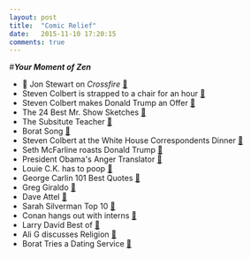 ```yaml
---
layout: post
title:  "Comic Relief"
date:   2015-11-10 17:20:15
comments: true
---
```


#**_Your Moment of Zen_**

- :raised_hands: Jon Stewart on _Crossfire_ [:movie_camera:](https://www.youtube.com/watch?v=aFQFB5YpDZE)
- Steven Colbert is strapped to a chair for an hour [:movie_camera:](https://www.youtube.com/watch?v=-HpBHWUPa8Q)
- Steven Colbert makes Donald Trump an Offer [:movie_camera:](http://www.cc.com/video-clips/ifrr4g/the-colbert-report-donald-trump-s-october-surprise)
- The 24 Best Mr. Show Sketches [:movie_camera:](http://splitsider.com/2013/06/the-24-best-mr-show-sketches/)
- The Subsitute Teacher [:movie_camera:](https://www.youtube.com/watch?v=Dd7FixvoKBw)
- Borat Song [:movie_camera:](https://www.youtube.com/watch?v=Vb3IMTJjzfo)
- Steven Colbert at the White House Correspondents Dinner [:movie_camera:](https://www.youtube.com/watch?v=2X93u3anTco)
- Seth McFarline roasts Donald Trump [:movie_camera:](https://www.youtube.com/watch?v=97JSlRgOevg)
- President Obama's Anger Translator [:movie_camera:](https://www.youtube.com/watch?v=G6NfRMv-4OY)
- Louie C.K. has to poop [:movie_camera:](https://www.youtube.com/watch?v=7MCj4YeUEik)
- George Carlin 101 Best Quotes [:movie_camera:](http://jamesaquilone.com/101-greatest-george-carlin-quotes/)
- Greg Giraldo [:movie_camera:](https://www.youtube.com/watch?v=IqH2bUZDUPg)
- Dave Attel [:movie_camera:](https://www.youtube.com/watch?v=oAgQ6cJYA8Q)
- Sarah Silverman Top 10 [:movie_camera:](http://www.ifc.com/fix/2013/10/10-genius-sarah-silverman-jokes)
- Conan hangs out with interns [:movie_camera:](https://www.youtube.com/watch?v=ffVbnPjl86A)
- Larry David Best of [:movie_camera:](https://www.youtube.com/watch?v=JHmpbDWdMJw)
- Ali G discusses Religion [:movie_camera:](https://www.youtube.com/watch?v=35rHhxZKGes)
- Borat Tries a Dating Service [:movie_camera:](https://www.youtube.com/watch?v=lwxwwoJaYuo)
